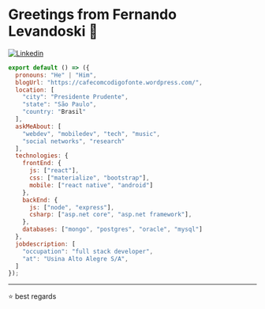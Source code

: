 # Greetings from Fernando Levandoski 👋
[![Linkedin](https://img.shields.io/badge/-LinkedIn-222222?style=flat-square&logo=Linkedin&logoColor=white&link=https://www.linkedin.com/in/fernandolevandoski)](https://www.linkedin.com/in/fernandolevandoski)

```js
export default () => ({
  pronouns: "He" | "Him",
  blogUrl: "https://cafecomcodigofonte.wordpress.com/",
  location: [
    "city": "Presidente Prudente",
    "state": "São Paulo",
    "country: "Brasil"
  ],
  askMeAbout: [
    "webdev", "mobiledev", "tech", "music",
    "social networks", "research"
  ],
  technologies: {
    frontEnd: {
      js: ["react"],
      css: ["materialize", "bootstrap"],
      mobile: ["react native", "android"]
    },
    backEnd: {     
      js: ["node", "express"],
      csharp: ["asp.net core", "asp.net framework"],     
    },   
    databases: ["mongo", "postgres", "oracle", "mysql"]
  },
  jobdescription: [
    "occupation": "full stack developer",
    "at": "Usina Alto Alegre S/A",    
  ]
});
```

---

⭐️ best regards
